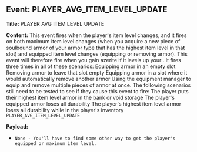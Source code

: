 ## Event: PLAYER_AVG_ITEM_LEVEL_UPDATE

**Title:** PLAYER AVG ITEM LEVEL UPDATE

**Content:**
This event fires when the player's item level changes, and it fires on both maximum item level changes (when you acquire a new piece of soulbound armor of your armor type that has the highest item level in that slot) and equipped item level changes (equipping or removing armor). This event will therefore fire when you gain azerite if it levels up your .
It fires three times in all of these scenarios:
Equipping armor in an empty slot
Removing armor to leave that slot empty
Equipping armor in a slot where it would automatically remove another armor
Using the equipment manager to equip and remove multiple pieces of armor at once.
The following scenarios still need to be tested to see if they cause this event to fire:
The player puts their highest item level armor in the bank or void storage
The player's equipped armor loses all durability
The player's highest item level armor loses all durability while in the player's inventory
`PLAYER_AVG_ITEM_LEVEL_UPDATE`

**Payload:**
- `None - You'll have to find some other way to get the player's equipped or maximum item level.`